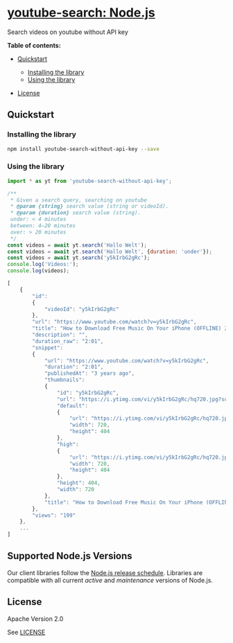 # [youtube-search: Node.js](https://github.com/appit-online/youtube-search)

Search videos on youtube without API key

**Table of contents:**


* [Quickstart](#quickstart)

  * [Installing the library](#installing-the-library)
  * [Using the library](#using-the-library)
* [License](#license)

## Quickstart

### Installing the library

```bash
npm install youtube-search-without-api-key --save
```


### Using the library

```javascript
import * as yt from 'youtube-search-without-api-key';

/**
 * Given a search query, searching on youtube
 * @param {string} search value (string or videoId).
 * @param {duration} search value (string).
 under: < 4 minutes
 between: 4–20 minutes
 over: > 20 minutes
 */
const videos = await yt.search('Hallo Welt');
const videos = await yt.search('Hallo Welt', {duration: 'under'});
const videos = await yt.search('y5kIrbG2gRc');
console.log('Videos:');
console.log(videos);

[
    {
        "id":
        {
            "videoId": "y5kIrbG2gRc"
        },
        "url": "https://www.youtube.com/watch?v=y5kIrbG2gRc",
        "title": "How to Download Free Music On Your iPhone (OFFLINE) 2020",
        "description": "",
        "duration_raw": "2:01",
        "snippet":
        {
            "url": "https://www.youtube.com/watch?v=y5kIrbG2gRc",
            "duration": "2:01",
            "publishedAt": "3 years ago",
            "thumbnails":
            {
                "id": "y5kIrbG2gRc",
                "url": "https://i.ytimg.com/vi/y5kIrbG2gRc/hq720.jpg?sqp=-oaymwEXCNAFEJQDSFryq4qpAwkIARUAAIhCGAE=&rs=AOn4CLDuzgRSHVaWMTmiU4TAzv0Opz2CmQ",
                "default":
                {
                    "url": "https://i.ytimg.com/vi/y5kIrbG2gRc/hq720.jpg?sqp=-oaymwEXCNAFEJQDSFryq4qpAwkIARUAAIhCGAE=&rs=AOn4CLDuzgRSHVaWMTmiU4TAzv0Opz2CmQ",
                    "width": 720,
                    "height": 404
                },
                "high":
                {
                    "url": "https://i.ytimg.com/vi/y5kIrbG2gRc/hq720.jpg?sqp=-oaymwEXCNAFEJQDSFryq4qpAwkIARUAAIhCGAE=&rs=AOn4CLDuzgRSHVaWMTmiU4TAzv0Opz2CmQ",
                    "width": 720,
                    "height": 404
                },
                "height": 404,
                "width": 720
            },
            "title": "How to Download Free Music On Your iPhone (OFFLINE) 2020"
        },
        "views": "199"
    },
    ...
]
```

## Supported Node.js Versions

Our client libraries follow the [Node.js release schedule](https://nodejs.org/en/about/releases/).
Libraries are compatible with all current _active_ and _maintenance_ versions of
Node.js.

## License

Apache Version 2.0

See [LICENSE](https://github.com/appit-online/youtube-search/blob/master/LICENSE)
